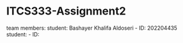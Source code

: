 # ITCS333-Assignment2
team members:
student: Bashayer Khalifa Aldoseri - ID: 202204435
student: - ID:
